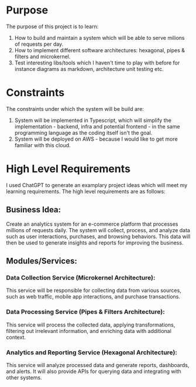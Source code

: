 # Purpose
The purpose of this project is to learn:
1. How to build and maintain a system which will be able to serve milions of requests per day.
2. How to implement different software architectures: hexagonal, pipes & filters and microkernel.
3. Test interesting libs/tools which I haven't time to play with before for instance diagrams as markdown, architecture unit testing etc.

# Constraints
The constraints under which the system will be build are:
1. System will be implemented in Typescript, which will simplify the implementation - backend, infra and potential frontend - in the
same programming language as the coding itself isn't the goal.
2. System will be deployed on AWS - because I would like to get more familiar with this cloud.

# High Level Requirements
I used ChatGPT to generate an examplary project ideas which will meet my learning requirements.
The high level requirements are as follows:

## Business Idea:
Create an analytics system for an e-commerce platform that processes millions of requests daily. 
The system will collect, process, and analyze data such as user interactions, purchases, and browsing behaviors. 
This data will then be used to generate insights and reports for improving the business.

## Modules/Services:
### Data Collection Service (Microkernel Architecture):
This service will be responsible for collecting data from various sources, such as web traffic, mobile app interactions, and purchase transactions.

### Data Processing Service (Pipes & Filters Architecture):
This service will process the collected data, applying transformations, filtering out irrelevant information, and enriching data with additional context.

### Analytics and Reporting Service (Hexagonal Architecture):
This service will analyze processed data and generate reports, dashboards, and alerts. It will also provide APIs for querying data and integrating with other systems.
